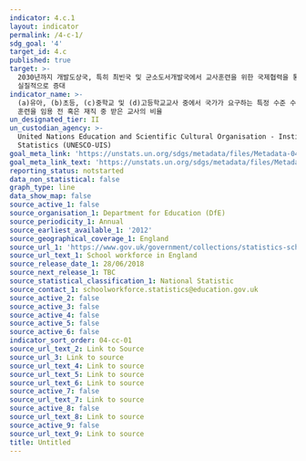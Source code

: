 ```yaml
---
indicator: 4.c.1
layout: indicator
permalink: /4-c-1/
sdg_goal: '4'
target_id: 4.c
published: true
target: >-
  2030년까지 개발도상국, 특히 최빈국 및 군소도서개발국에서 교사훈련을 위한 국제협력을 통해 양성된 교사를 포함하여 자격을 갖춘 교사 공급을
  실질적으로 증대
indicator_name: >-
  (a)유아, (b)초등, (c)중학교 및 (d)고등학교교사 중에서 국가가 요구하는 특정 수준 수업에 필요한 최소한의 체계화된 교원 교육 및
  훈련을 임용 전 혹은 재직 중 받은 교사의 비율
un_designated_tier: II
un_custodian_agency: >-
  United Nations Education and Scientific Cultural Organisation - Institute of
  Statistics (UNESCO-UIS)
goal_meta_link: 'https://unstats.un.org/sdgs/metadata/files/Metadata-04-0C-01.pdf'
goal_meta_link_text: 'https://unstats.un.org/sdgs/metadata/files/Metadata-04-0C-01.pdf'
reporting_status: notstarted
data_non_statistical: false
graph_type: line
data_show_map: false
source_active_1: false
source_organisation_1: Department for Education (DfE)
source_periodicity_1: Annual
source_earliest_available_1: '2012'
source_geographical_coverage_1: England
source_url_1: 'https://www.gov.uk/government/collections/statistics-school-workforce'
source_url_text_1: School workforce in England
source_release_date_1: 28/06/2018
source_next_release_1: TBC
source_statistical_classification_1: National Statistic
source_contact_1: schoolworkforce.statistics@education.gov.uk
source_active_2: false
source_active_3: false
source_active_4: false
source_active_5: false
source_active_6: false
indicator_sort_order: 04-cc-01
source_url_text_2: Link to Source
source_url_3: Link to source
source_url_text_4: Link to source
source_url_text_5: Link to source
source_url_text_6: Link to source
source_active_7: false
source_url_text_7: Link to source
source_active_8: false
source_url_text_8: Link to source
source_active_9: false
source_url_text_9: Link to source
title: Untitled
---
```

